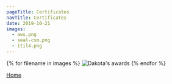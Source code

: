 ```yaml
---
pageTitle: Certificates
navTitle: Certificates
date: 2019-10-21
images:
  - aws.png
  - seal-csm.png
  - itil4.png
---
```


{% for filename in images %}
<img class="full" src="/static/img/{{ filename }}" alt="Dakota's awards" srcset="">
{% endfor %}

[Home](/)